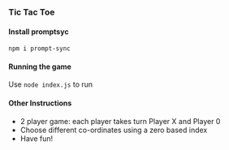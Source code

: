 ### Tic Tac Toe

#### Install promptsyc

`npm i prompt-sync`

#### Running the game
Use `node index.js` to run

#### Other Instructions
- 2 player game: each player takes turn Player X and Player 0
- Choose different co-ordinates using a zero based index
- Have fun!